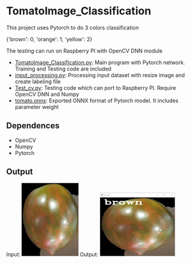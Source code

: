 # TomatoImage_Classification
This project uses Pytorch to do 3 colors classification 

{'brown': 0, 'orange': 1, 'yellow': 2}

The testing can run on Raspberry PI with OpenCV DNN module
- [TomatoImage_Classification.py](../TomatoImage_Classification.py): Main program with Pytorch network. Training and Testing code are included
- [input_processing.py](../input_processing.py): Processing input dataset with resize image and create labeling file
- [Test_cv.py](../Test_cv.py): Testing code which can port to Raspberry PI. Require OpenCV DNN and Numpy
- [tomato.onnx](../tomato.onnx): Exported ONNX format of Pytorch model. It includes parameter weight

## Dependences
- OpenCV
- Numpy
- Pytorch
## Output
Input:
<img src=a.jpg width=30% height=40% /> 
Output:
<img src=a_out.jpg width=40% height=50% />
